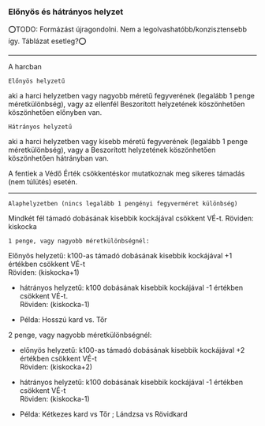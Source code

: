 ### Előnyös és hátrányos helyzet

⭕TODO: Formázást újragondolni. Nem a legolvashatóbb/konzisztensebb így. Táblázat esetleg?⭕

---

A harcban

```
Előnyös helyzetű
```
aki a harci helyzetben vagy nagyobb méretű fegyverének (legalább 1 penge méretkülönbség), vagy az ellenfél Beszorított helyzetének köszönhetően köszönhetően előnyben van.

```
Hátrányos helyzetű
```
aki a harci helyzetben vagy kisebb méretű fegyverének (legalább 1 penge méretkülönbség), vagy a Beszorított helyzetének köszönhetően köszönhetően hátrányban van.

A fentiek a Védő Érték csökkentéskor mutatkoznak meg sikeres támadás (nem túlütés) esetén.

---

```
Alaphelyzetben (nincs legalább 1 pengényi fegyverméret különbség)
```
Mindkét fél támadó dobásának kisebbik kockájával csökkent VÉ-t. Röviden: kiskocka


```
1 penge, vagy nagyobb méretkülönbségnél:
```
Előnyös helyzetű: k100-as támadó dobásának kisebbik kockájával +1 értékben csökkent VÉ-t  
    Röviden: (kiskocka+1)
    
- hátrányos helyzetű: k100 dobásának kisebbik kockájával -1 értékben csökkent VÉ-t.  
    Röviden: (kiskocka-1)
    
- Példa: Hosszú kard vs. Tőr
    

2 penge, vagy nagyobb méretkülönbségnél:

- előnyös helyzetű: k100-as támadó dobásának kisebbik kockájával +2 értékben csökkent VÉ-t  
    Röviden: (kiskocka+2)
    
- hátrányos helyzetű: k100 dobásának kisebbik kockájával -1 értékben csökkent VÉ-t  
    Röviden: (kiskocka-1)
    
- Példa: Kétkezes kard vs Tőr ; Lándzsa vs Rövidkard